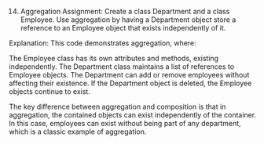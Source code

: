14. Aggregation
Assignment:
Create a class Department and a class Employee. Use aggregation by having a Department object store a reference to an Employee object that exists independently of it.

Explanation:
This code demonstrates aggregation, where:

The Employee class has its own attributes and methods, existing independently.
The Department class maintains a list of references to Employee objects.
The Department can add or remove employees without affecting their existence.
If the Department object is deleted, the Employee objects continue to exist.

The key difference between aggregation and composition is that in aggregation, the contained objects can exist independently of the container. In this case, employees can exist without being part of any department, which is a classic example of aggregation.